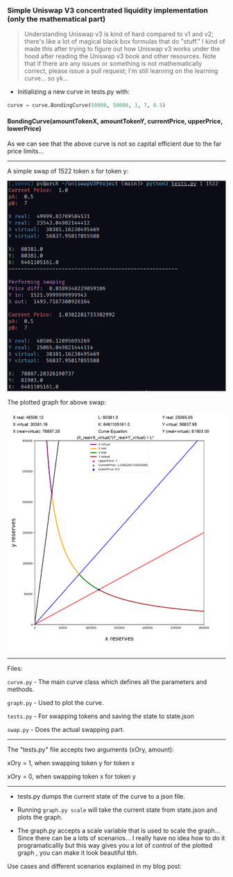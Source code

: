 ### Simple Uniswap V3 concentrated liquidity implementation (only the mathematical part)

> Understanding Uniswap v3 is kind of hard compared to v1 and v2; there's like a lot of magical black box formulas that do "stuff." I kind of made this after trying to figure out how Uniswap v3 works under the hood after 
 reading the Uniswap v3 book and other resources. Note that if there are any issues or something is not mathematically correct, please issue a pull request; I'm still learning on the learning curve... so yk...

- Initializing a new curve in tests.py with:

```python
curve = curve.BondingCurve(50000, 50000, 1, 7, 0.5)
```

#### BondingCurve(amountTokenX, amountTokenY, currentPrice, upperPrice, lowerPrice)

As we can see that the above curve is not so capital efficient due to the far price limits...

--- 

A simple swap of 1522 token x for token y:

<p float="left">
  <img src="https://github.com/pvnotpv/bonding-curve-plotter/blob/main/images/eqs.png?raw=true" width="700" />
</p>

The plotted graph for above swap:

<p float="left">
  <img src="https://github.com/pvnotpv/bonding-curve-plotter/blob/main/images/curve1.png?raw=true" width="800" />
</p>

---

Files:

```curve.py``` - The main curve class which defines all the parameters and methods.

```graph.py``` - Used to plot the curve.

```tests.py``` - For swapping tokens and saving the state to state.json

```swap.py``` - Does the actual swapping part.

---

The "tests.py" file accepts two arguments (xOry, amount):

xOry = 1, when swapping token y for token x

xOry = 0, when swapping token x for token y

---
- tests.py dumps the current state of the curve to a json file.

- Running ```graph.py scale``` will take the current state from state.json and plots the graph.

- The graph.py accepts a scale variable that is used to scale the graph... Since there can be a lots of scenarios... I really have no idea how to do it programaticallly but this way gives you a lot of control of the plotted graph , you can make it look beautiful tbh.

Use cases and different scenarios explained in my blog post: 
